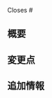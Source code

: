Closes # <!-- 関連するイシュー番号があれば書く（例：#0） -->

## 概要

<!-- このセクションでは、このPRの目的と概要を簡潔に説明してください。 -->

## 変更点

<!-- このセクショ/ンでは、具体的な変更点や修正箇所を箇条書きでリストアップしてください。 -->

## 追加情報

<!-- その他で記述する情報があれば書いてください -->

